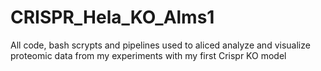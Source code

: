 # CRISPR_Hela_KO_Alms1
All code, bash scrypts and pipelines used to aliced analyze and visualize proteomic data from my experiments with my first Crispr KO model
